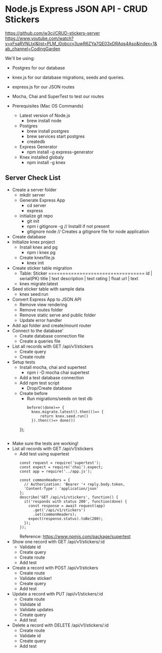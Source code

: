 # Node.js Express JSON API - CRUD Stickers
https://github.com/w3cj/CRUD-stickers-server
https://www.youtube.com/watch?v=xFsaRVNLtxI&list=PLM_i0obccy3uwR6ZYa7QE03xDRAqs4Aso&index=1&ab_channel=CodingGarden


We'll be using:
* Postgres for our database
* knex.js for our database migrations, seeds and queries.
* express.js for our JSON routes
* Mocha, Chai and SuperTest to test our routes

* Prerequisites (Mac OS Commands)
  * Latest version of Node.js
    * brew install node
  * Postgres
    * brew install postgres
    * brew services start postgres
    * createdb
  * Express Generator
    * npm install -g express-generator
  * Knex installed globaly
    * npm install -g knex

## Server Check List
* Create a server folder
    - mkdir server
  * Generate Express App
    - cd server
    - express
  * initialize git repo
    - git init
    - npm i gitignore -g    // Installl if not present
    - gitignore node        // Creates a gitignore file for node application
* Create database
* Initialize knex project
  * Install knex and pg
    - npm i knex pg
  * Create knexfile.js
    - knex init
* Create sticker table migration
  - Table: Sticker
  ==================================
  id          | serial(PK)
  title       | text
  description | text
  rating      | float
  url         | text
  - knex migrate:latest
* Seed sticker table with sample data
  - knex seed:run
* Convert Express App to JSON API
  * Remove view rendering
  * Remove routes folder
  * Remove static serve and public folder
  * Update error handler
* Add api folder and create/mount router
* Connect to the database'
  * Create database connection file
  * Create a queries file
* List all records with GET /api/v1/stickers
  * Create query
  * Create route
* Setup tests
  * Install mocha, chai and supertest
    - npm i -D mocha chai supertest
  * Add a test database connection
  * Add npm test script
    * Drop/Create database
  * Create before
    * Run migrations/seeds on test db
      ```
      before((done)=> {
        knex.migrate.latest().then(()=> {
            return knex.seed.run()
        }).then(()=> done())
    });
    ```
* Make sure the tests are working!
* List all records with GET /api/v1/stickers
    * Add test using supertest
      ```
      const request = require('supertest');
      const expect = require('chai').expect;
      const app = require('../app.js');

      const commonHeaders = {
        // Authorization: 'Bearer '+ reply.body.token,
        'Content-Type': 'application/json'
      };
      describe('GET /api/v1/stickers', function() {
        it('responds with status 200', function(done) {
          const response = await request(app)
            .get('/api/v1/stickers')
            .set(commonHeaders);
          expect(response.status).toBe(200);
        });
      });
      ```
      Reference: https://www.npmjs.com/package/supertest
* Show one record with GET /api/v1/stickers/:id
  * Validate id
  * Create query
  * Create route
  * Add test
* Create a record with POST /api/v1/stickers
  * Create route
  * Validate sticker!
  * Create query
  * Add test
* Update a record with PUT /api/v1/stickers/:id
  * Create route
  * Validate id
  * Validate updates
  * Create query
  * Add test
* Delete a record with DELETE /api/v1/stickers/:id
  * Create route
  * Validate id
  * Create query
  * Add test